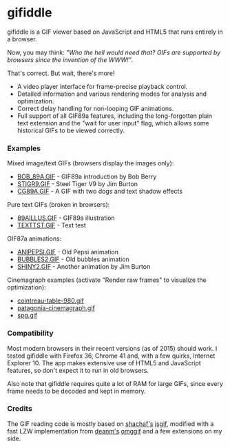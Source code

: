 # gifiddle

gifiddle is a GIF viewer based on JavaScript and HTML5 that runs entirely in a browser.

Now, you may think: *"Who the hell would need that? GIFs are supported by browsers since the invention of the WWW!"*.

That's correct. But wait, there's more!

* A video player interface for frame-precise playback control.
* Detailed information and various rendering modes for analysis and optimization.
* Correct delay handling for non-looping GIF animations.
* Full support of all GIF89a features, including the long-forgotten plain text extension and the "wait for user input" flag, which allows some historical GIFs to be viewed correctly.

### Examples

Mixed image/text GIFs (browsers display the images only):

* [BOB_89A.GIF](http://ata4.github.io/gifiddle/#http://cd.textfiles.com/gifsgalore/GIFS/MISC/BOB_89A.GIF) - GIF89a introduction by Bob Berry
* [STIGR9.GIF](http://ata4.github.io/gifiddle/#http://cd.textfiles.com/megarom/megarom1/GIF/STIGR9.GIF) - Steel Tiger V9 by Jim Burton
* [CG89A.GIF](http://ata4.github.io/gifiddle/#http://cd.textfiles.com/megarom/megarom1/GIF/CG89A.GIF) - A GIF with two dogs and text shadow effects

Pure text GIFs (broken in browsers):

* [89AILLUS.GIF](http://ata4.github.io/gifiddle/#http://cd.textfiles.com/megarom/megarom1/GIF/89AILLUS.GIF) - GIF89a illustration
* [TEXTTST.GIF](http://ata4.github.io/gifiddle/#http://cd.textfiles.com/megarom/megarom1/GIF/TEXTTST.GIF) - Text test

GIF87a animations:

* [ANIPEPSI.GIF](http://ata4.github.io/gifiddle/#http://cd.textfiles.com/gifsgalore/GIFS/LOGOS/ANIPEPSI.GIF) - Old Pepsi animation
* [BUBBLES2.GIF](http://ata4.github.io/gifiddle/#http://cd.textfiles.com/gifsgalore/GIFS/FOOD/BUBBLES2.GIF) - Old bubbles animation
* [SHINY2.GIF](http://ata4.github.io/gifiddle/#http://cd.textfiles.com/gifsgalore/GIFS/MISC/SHINY2.GIF) - Another animation by Jim Burton

Cinemagraph examples (activate "Render raw frames" to visualize the optimization):

* [cointreau-table-980.gif](http://ata4.github.io/gifiddle/#http://static1.squarespace.com/static/51c748abe4b0c275d0aa86bf/56141f2be4b0a4afc2d17505/56141f47e4b050ae7ebb8a20/1444159373902/cointreau-table-980.gif)
* [patagonia-cinemagraph.gif](http://ata4.github.io/gifiddle/#http://static1.squarespace.com/static/51c748abe4b0c275d0aa86bf/56141631e4b0095d43132f02/5614164ae4b018c0454fd5e0/1444744691618/patagonia-cinemagraph.gif)
* [spg.gif](http://ata4.github.io/gifiddle/#http://static1.squarespace.com/static/51c748abe4b0c275d0aa86bf/56141631e4b0095d43132f02/56143453e4b06dc85b46bf6b/1444744863151/spg.gif)

### Compatibility

Most modern browsers in their recent versions (as of 2015) should work. I tested gifiddle with Firefox 36, Chrome 41 and, with a few quirks, Internet Explorer 10. The app makes extensive use of HTML5 and JavaScript features, so don't expect it to run in old browsers.

Also note that gifiddle requires quite a lot of RAM for large GIFs, since every frame needs to be decoded and kept in memory.

### Credits

The GIF reading code is mostly based on [shachaf's](https://github.com/shachaf) [jsgif](https://github.com/shachaf/jsgif), modified with a fast LZW implementation from [deanm's](https://github.com/deanm) [omggif](https://github.com/deanm/omggif) and a few extensions on my side.